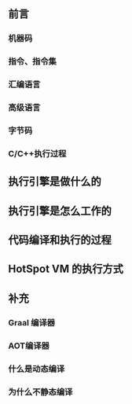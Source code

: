 ## 前言

### 机器码

### 指令、指令集

### 汇编语言

### 高级语言

### 字节码

### C/C++执行过程

##  执行引擎是做什么的



## 执行引擎是怎么工作的



## 代码编译和执行的过程



## HotSpot VM 的执行方式



## 补充

### Graal 编译器

### AOT编译器

### 什么是动态编译

### 为什么不静态编译